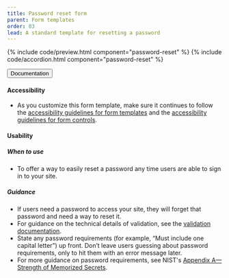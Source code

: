 ```yaml
---
title: Password reset form
parent: Form templates
order: 03
lead: A standard template for resetting a password
---
```


{% include code/preview.html component="password-reset" %}
{% include code/accordion.html component="password-reset" %}
<div class="usa-accordion-bordered">
  <button class="usa-button-unstyled usa-accordion-button"
      aria-expanded="true" aria-controls="password-reset-docs">
    Documentation
  </button>
  <div id="password-reset-docs" aria-hidden="false" class="usa-accordion-content">
    <h4 class="usa-heading">Accessibility</h4>
    <ul class="usa-content-list">
      <li>As you customize this form template, make sure it continues to follow the <a href="{{ site.baseurl }}/form-templates/">accessibility guidelines for form templates</a> and the <a href="{{ site.baseurl }}/form-controls/">accessibility guidelines for form controls</a>.</li>
    </ul>
    <h4 class="usa-heading">Usability</h4>
    <h5>When to use</h5>
    <ul class="usa-content-list">
      <li>To offer a way to easily reset a password any time users are able to sign in to your site.</li>
    </ul>
    <h5>Guidance</h5>
    <ul class="usa-content-list">
      <li>If users need a password to access your site, they will forget that password and need a way to reset it.</li>
      <li>For guidance on the technical details of validation, see the
        <a href="/components/form-controls/#validation">validation documentation</a>.</li>
      <li>State any password requirements (for example, “Must include one capital letter”) up front. Don’t leave users guessing about password requirements, only to hit them with an error message later.</li>
      <li>For more guidance on password requirements, see NIST's <a href="https://github.com/usnistgov/800-63-3/blob/nist-pages/sp800-63b/appA_memorized.md">Appendix A—Strength of Memorized Secrets</a>.</li>
    </ul>
  </div>
</div>
